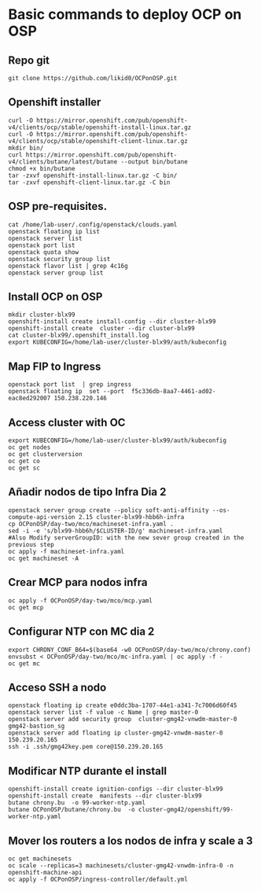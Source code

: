 # Basic commands to deploy OCP on OSP

## Repo git
```
git clone https://github.com/likid0/OCPonOSP.git
```

## Openshift installer 
```
curl -O https://mirror.openshift.com/pub/openshift-v4/clients/ocp/stable/openshift-install-linux.tar.gz
curl -O https://mirror.openshift.com/pub/openshift-v4/clients/ocp/stable/openshift-client-linux.tar.gz
mkdir bin/
curl https://mirror.openshift.com/pub/openshift-v4/clients/butane/latest/butane --output bin/butane
chmod +x bin/butane
tar -zxvf openshift-install-linux.tar.gz -C bin/
tar -zxvf openshift-client-linux.tar.gz -C bin
```

## OSP pre-requisites.

```
cat /home/lab-user/.config/openstack/clouds.yaml
openstack floating ip list
openstack server list
openstack port list
openstack quota show
openstack security group list
openstack flavor list | grep 4c16g
openstack server group list
```

## Install OCP on OSP

```
mkdir cluster-blx99
openshift-install create install-config --dir cluster-blx99
openshift-install create  cluster --dir cluster-blx99
cat cluster-blx99/.openshift_install.log
export KUBECONFIG=/home/lab-user/cluster-blx99/auth/kubeconfig
```

## Map FIP to Ingress
```
openstack port list  | grep ingress
openstack floating ip  set --port  f5c336db-8aa7-4461-ad02-eac8ed292007 150.238.220.146
```
## Access cluster with OC
```
export KUBECONFIG=/home/lab-user/cluster-blx99/auth/kubeconfig
oc get nodes
oc get clusterversion
oc get co
oc get sc
```

## Añadir nodos de tipo Infra Dia 2
```
openstack server group create --policy soft-anti-affinity --os-compute-api-version 2.15 cluster-blx99-hbb6h-infra
cp OCPonOSP/day-two/mco/machineset-infra.yaml .
sed -i -e 's/blx99-hbb6h/$CLUSTER-ID/g' machineset-infra.yaml
#Also Modify serverGroupID: with the new sever group created in the previous step
oc apply -f machineset-infra.yaml
oc get machineset -A
```

## Crear MCP para nodos infra
```
oc apply -f OCPonOSP/day-two/mco/mcp.yaml
oc get mcp
```
## Configurar NTP con MC dia 2
```
export CHRONY_CONF_B64=$(base64 -w0 OCPonOSP/day-two/mco/chrony.conf)
envsubst < OCPonOSP/day-two/mco/mc-infra.yaml | oc apply -f -
oc get mc
```

## Acceso SSH a nodo
```
openstack floating ip create e0ddc3ba-1707-44e1-a341-7c7006d60f45
openstack server list -f value -c Name | grep master-0
openstack server add security group  cluster-gmg42-vnwdm-master-0  gmg42-bastion_sg
openstack server add floating ip cluster-gmg42-vnwdm-master-0  150.239.20.165
ssh -i .ssh/gmg42key.pem core@150.239.20.165
```

## Modificar NTP durante el install
```
openshift-install create ignition-configs --dir cluster-blx99
openshift-install create  manifests --dir cluster-blx99
butane chrony.bu  -o 99-worker-ntp.yaml
butane OCPonOSP/butane/chrony.bu  -o cluster-gmg42/openshift/99-worker-ntp.yaml
```

## Mover los routers a los nodos de infra y scale a 3
```
oc get machinesets
oc scale --replicas=3 machinesets/cluster-gmg42-vnwdm-infra-0 -n openshift-machine-api
oc apply -f OCPonOSP/ingress-controller/default.yml
```
